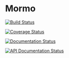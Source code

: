 # Mormo

[![Build Status](https://travis-ci.com/joeystevens00/mormo.svg?token=UJXtX9J2d5A7oERmzYEi&branch=master)](https://travis-ci.com/joeystevens00/mormo)

[![Coverage Status](https://coveralls.io/repos/github/joeystevens00/mormo/badge.svg?branch=master)](https://coveralls.io/github/joeystevens00/mormo?branch=master)

[![Documentation Status](https://readthedocs.org/projects/mormo/badge/?version=master)](https://mormo.readthedocs.io/en/master)

[![API Documentation Status](https://img.shields.io/badge/dynamic/json?url=https://mormo.dev/master/openapi.json&label=api%20docs&query=$.info.version&color=success)](https://mormo.dev/master/docs?url=/master/openapi.json)
